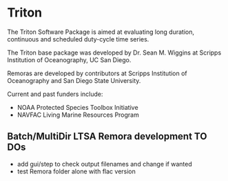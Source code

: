 # Triton

The Triton Software Package is aimed at evaluating long duration, continuous and scheduled duty-cycle time series. 

The Triton base package was developed by Dr. Sean M. Wiggins at Scripps Institution of Oceanography, UC San Diego.

Remoras are developed by contributors at Scripps Institution of Oceanography and San Diego State University.

Current and past funders include:  
- NOAA Protected Species Toolbox Initiative  
- NAVFAC Living Marine Resources Program  


## Batch/MultiDir LTSA Remora development TO DOs
- add gui/step to check output filenames and change if wanted
- test Remora folder alone with flac version
